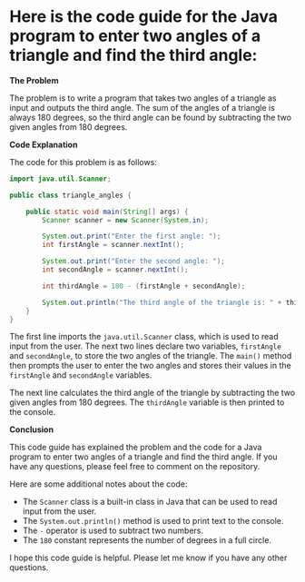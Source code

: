 # Here is the code guide for the Java program to enter two angles of a triangle and find the third angle:

**The Problem**

The problem is to write a program that takes two angles of a triangle as input and outputs the third angle. The sum of the angles of a triangle is always 180 degrees, so the third angle can be found by subtracting the two given angles from 180 degrees.

**Code Explanation**

The code for this problem is as follows:

```java
import java.util.Scanner;

public class triangle_angles {

    public static void main(String[] args) {
        Scanner scanner = new Scanner(System.in);

        System.out.print("Enter the first angle: ");
        int firstAngle = scanner.nextInt();

        System.out.print("Enter the second angle: ");
        int secondAngle = scanner.nextInt();

        int thirdAngle = 180 - (firstAngle + secondAngle);

        System.out.println("The third angle of the triangle is: " + thirdAngle);
    }
}
```

The first line imports the `java.util.Scanner` class, which is used to read input from the user. The next two lines declare two variables, `firstAngle` and `secondAngle`, to store the two angles of the triangle. The `main()` method then prompts the user to enter the two angles and stores their values in the `firstAngle` and `secondAngle` variables.

The next line calculates the third angle of the triangle by subtracting the two given angles from 180 degrees. The `thirdAngle` variable is then printed to the console.

**Conclusion**

This code guide has explained the problem and the code for a Java program to enter two angles of a triangle and find the third angle. If you have any questions, please feel free to comment on the repository.

Here are some additional notes about the code:

* The `Scanner` class is a built-in class in Java that can be used to read input from the user.
* The `System.out.println()` method is used to print text to the console.
* The `-` operator is used to subtract two numbers.
* The `180` constant represents the number of degrees in a full circle.

I hope this code guide is helpful. Please let me know if you have any other questions.